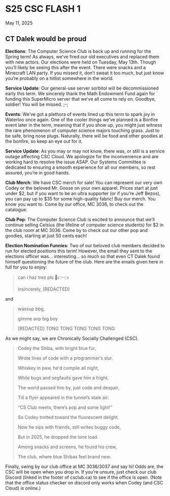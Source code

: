 # S25 CSC FLASH 1

May 11, 2025


## CT Dalek would be proud

**Elections**: The Computer Science Club is back up and running for the Spring term! As always, we’ve fired our old executives and replaced them with new actors. Our elections were held on Tuesday, May 13th. Though you’ll likely be seeing this after the event. There were snacks and a Minecraft LAN party. If you missed it, don’t sweat it too much, but just know you’re probably on a hitlist somewhere in the world.

**Service Update**: Our general-use server sorbitol will be decommissioned early this term. We sincerely thank the Math Endowment Fund again for funding this SuperMicro server that we’ve all come to rely on. Goodbye, soldier! You will be missed. ;-;

**Events**: We’ve got a plethora of events lined up this term to spark joy in Waterloo once again. One of the cooler things we’ve planned is a Bonfire event later in the term, meaning that if you show up, you might just witness the rare phenomenon of computer science majors touching grass. Just to be safe, bring nose plugs. Naturally, there will be food and other goodies at the bonfire, so keep an eye out for it.

**Service Update**: As you may or may not know, there was, or still is a service outage affecting CSC Cloud. We apologize for the inconvenience and are working hard to resolve the issue ASAP. Our Systems Committee is dedicated to ensuring a smooth experience for all our members, so rest assured, you’re in good hands.

**Club Merch**: We have CSC merch for sale! You can represent our very own Codey or the beloved Mr. Goose on your own apparel. Prices start at just under $2, but if you want to be an ultra supporter (or if you’re Jeff Bezos), you can pay up to $35 for some high-quality fabric! Buy our merch. You know you want to. Come by our office, MC 3036, to check out the catalogue. 

**Club Pop**: The Computer Science Club is excited to announce that we’ll continue selling Celsius (the lifeline of computer science students) for $2 in the club room at MC 3036. Come by to check out our other pop and goodies, starting at just 50 cents each!

**Election Nomination Funnies**: Two of our beloved club members decided to run for elected positions this term! However, the email they sent to the elections officer was... interesting… so much so that even CT Dalek found himself questioning the future of the club. Here are the emails given here in full for you to enjoy:


> can i haz trez pls 🥺👉👈
> 
> insincerely,
> [REDACTED]

and

> wassup bbg,
> 
> gimme avp big boy
> 
> [REDACTED]
> TONG TONG TONG TONG TONG

As we might say, we are Chronically Socially Challenged (CSC).

> Codey the Shiba, with bright blue fur,
> 
> Wrote lines of code with a programmer’s slur.
> 
> Whiskey in paw, he'd compile all night,
> 
> While bugs and segfaults gave him a fright.
>
> 
> The world passed him by, just code and despair,
> 
> Till a flyer appeared in the tunnel’s stale air:
> 
> “CS Club meets; there’s pop and some light!”
> 
> So Codey trotted toward the fluorescent delight.
> 
> 
> Now he sips with friends, still writes buggy code,
> 
> But in 2025, he dropped the lone load.
> 
> Among snacks and screens, he found his crew,
> 
> The club, where blue Shibas feel brand new.

Finally, swing by our club office at MC 3036/3037 and say hi! Odds are, the CSC will be open when you drop in. If you’re unsure, just check our club Discord (linked in the footer of csclub.ca) to see if the office is open. (Note that the office status checker on discord only works when Codey (and CSC Cloud) is online.)
